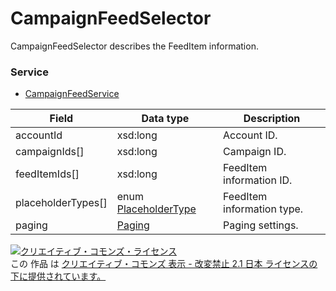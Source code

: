 # CampaignFeedSelector
CampaignFeedSelector describes the FeedItem information.
### Service
+ [CampaignFeedService](../services/CampaignFeedService.md)

| Field | Data type | Description | 
|---|---|---|
| accountId| xsd:long| Account ID. |
| campaignIds[]| xsd:long| Campaign ID. |
| feedItemIds[]| xsd:long| FeedItem information ID. |
| placeholderTypes[]| enum <a href="../data/PlaceholderType.md">PlaceholderType</a>| FeedItem information type. |
| paging| <a href="../data/Paging.md">Paging</a>| Paging settings. |
<a rel="license" href="http://creativecommons.org/licenses/by-nd/2.1/jp/"><img alt="クリエイティブ・コモンズ・ライセンス" style="border-width:0" src="https://i.creativecommons.org/l/by-nd/2.1/jp/88x31.png" /></a><br />この 作品 は <a rel="license" href="http://creativecommons.org/licenses/by-nd/2.1/jp/">クリエイティブ・コモンズ 表示 - 改変禁止 2.1 日本 ライセンスの下に提供されています。</a>
